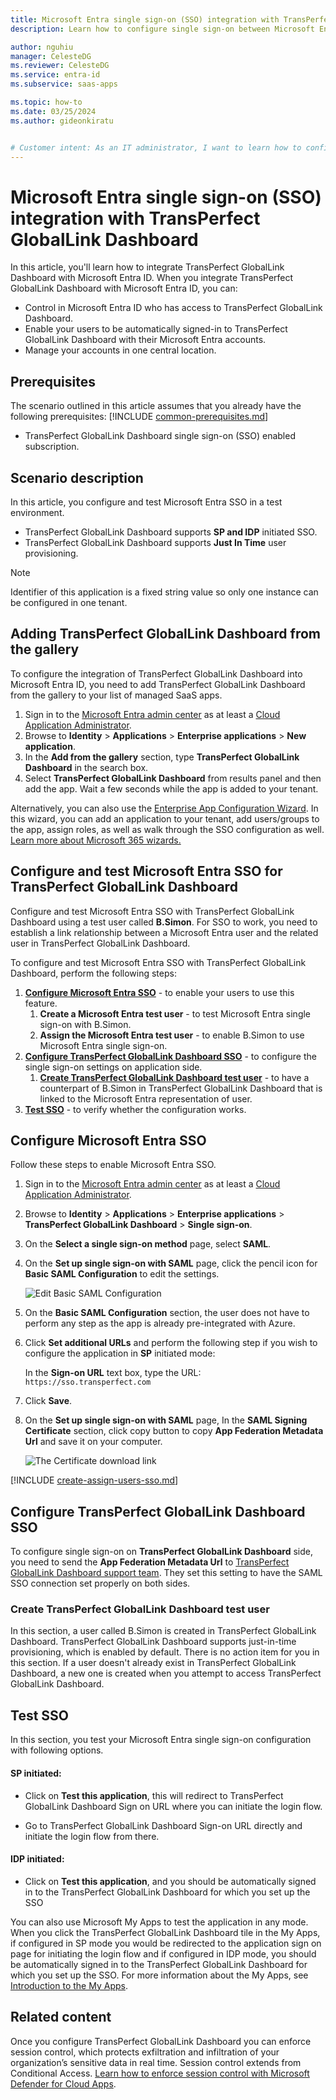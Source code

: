 ```yaml
---
title: Microsoft Entra single sign-on (SSO) integration with TransPerfect GlobalLink Dashboard
description: Learn how to configure single sign-on between Microsoft Entra ID and TransPerfect GlobalLink Dashboard.

author: nguhiu
manager: CelesteDG
ms.reviewer: CelesteDG
ms.service: entra-id
ms.subservice: saas-apps

ms.topic: how-to
ms.date: 03/25/2024
ms.author: gideonkiratu


# Customer intent: As an IT administrator, I want to learn how to configure single sign-on between Microsoft Entra ID and TransPerfect GlobalLink Dashboard so that I can control who has access to TransPerfect GlobalLink Dashboard, enable automatic sign-in with Microsoft Entra accounts, and manage my accounts in one central location.
---
```


# Microsoft Entra single sign-on (SSO) integration with TransPerfect GlobalLink Dashboard

In this article,  you'll learn how to integrate TransPerfect GlobalLink Dashboard with Microsoft Entra ID. When you integrate TransPerfect GlobalLink Dashboard with Microsoft Entra ID, you can:

* Control in Microsoft Entra ID who has access to TransPerfect GlobalLink Dashboard.
* Enable your users to be automatically signed-in to TransPerfect GlobalLink Dashboard with their Microsoft Entra accounts.
* Manage your accounts in one central location.

## Prerequisites
The scenario outlined in this article assumes that you already have the following prerequisites:
[!INCLUDE [common-prerequisites.md](~/identity/saas-apps/includes/common-prerequisites.md)]
* TransPerfect GlobalLink Dashboard single sign-on (SSO) enabled subscription.

## Scenario description

In this article,  you configure and test Microsoft Entra SSO in a test environment.

* TransPerfect GlobalLink Dashboard supports **SP and IDP** initiated SSO.
* TransPerfect GlobalLink Dashboard supports **Just In Time** user provisioning.

> [!NOTE]
> Identifier of this application is a fixed string value so only one instance can be configured in one tenant.

## Adding TransPerfect GlobalLink Dashboard from the gallery

To configure the integration of TransPerfect GlobalLink Dashboard into Microsoft Entra ID, you need to add TransPerfect GlobalLink Dashboard from the gallery to your list of managed SaaS apps.

1. Sign in to the [Microsoft Entra admin center](https://entra.microsoft.com) as at least a [Cloud Application Administrator](~/identity/role-based-access-control/permissions-reference.md#cloud-application-administrator).
1. Browse to **Identity** > **Applications** > **Enterprise applications** > **New application**.
1. In the **Add from the gallery** section, type **TransPerfect GlobalLink Dashboard** in the search box.
1. Select **TransPerfect GlobalLink Dashboard** from results panel and then add the app. Wait a few seconds while the app is added to your tenant.

 Alternatively, you can also use the [Enterprise App Configuration Wizard](https://portal.office.com/AdminPortal/home?Q=Docs#/azureadappintegration). In this wizard, you can add an application to your tenant, add users/groups to the app, assign roles, as well as walk through the SSO configuration as well. [Learn more about Microsoft 365 wizards.](/microsoft-365/admin/misc/azure-ad-setup-guides)


<a name='configure-and-test-azure-ad-sso-for-transperfect-globallink-dashboard'></a>

## Configure and test Microsoft Entra SSO for TransPerfect GlobalLink Dashboard

Configure and test Microsoft Entra SSO with TransPerfect GlobalLink Dashboard using a test user called **B.Simon**. For SSO to work, you need to establish a link relationship between a Microsoft Entra user and the related user in TransPerfect GlobalLink Dashboard.

To configure and test Microsoft Entra SSO with TransPerfect GlobalLink Dashboard, perform the following steps:

1. **[Configure Microsoft Entra SSO](#configure-azure-ad-sso)** - to enable your users to use this feature.
    1. **Create a Microsoft Entra test user** - to test Microsoft Entra single sign-on with B.Simon.
    1. **Assign the Microsoft Entra test user** - to enable B.Simon to use Microsoft Entra single sign-on.
1. **[Configure TransPerfect GlobalLink Dashboard SSO](#configure-transperfect-globallink-dashboard-sso)** - to configure the single sign-on settings on application side.
    1. **[Create TransPerfect GlobalLink Dashboard test user](#create-transperfect-globallink-dashboard-test-user)** - to have a counterpart of B.Simon in TransPerfect GlobalLink Dashboard that is linked to the Microsoft Entra representation of user.
1. **[Test SSO](#test-sso)** - to verify whether the configuration works.

<a name='configure-azure-ad-sso'></a>

## Configure Microsoft Entra SSO

Follow these steps to enable Microsoft Entra SSO.

1. Sign in to the [Microsoft Entra admin center](https://entra.microsoft.com) as at least a [Cloud Application Administrator](~/identity/role-based-access-control/permissions-reference.md#cloud-application-administrator).
1. Browse to **Identity** > **Applications** > **Enterprise applications** > **TransPerfect GlobalLink Dashboard** > **Single sign-on**.
1. On the **Select a single sign-on method** page, select **SAML**.
1. On the **Set up single sign-on with SAML** page, click the pencil icon for **Basic SAML Configuration** to edit the settings.

   ![Edit Basic SAML Configuration](common/edit-urls.png)

1. On the **Basic SAML Configuration** section, the user does not have to perform any step as the app is already pre-integrated with Azure.

1. Click **Set additional URLs** and perform the following step if you wish to configure the application in **SP** initiated mode:

    In the **Sign-on URL** text box, type the URL:
    `https://sso.transperfect.com`

1. Click **Save**.

1. On the **Set up single sign-on with SAML** page, In the **SAML Signing Certificate** section, click copy button to copy **App Federation Metadata Url** and save it on your computer.

	![The Certificate download link](common/copy-metadataurl.png)
<a name='create-an-azure-ad-test-user'></a>

[!INCLUDE [create-assign-users-sso.md](~/identity/saas-apps/includes/create-assign-users-sso.md)]

## Configure TransPerfect GlobalLink Dashboard SSO

To configure single sign-on on **TransPerfect GlobalLink Dashboard** side, you need to send the **App Federation Metadata Url** to [TransPerfect GlobalLink Dashboard support team](mailto:TechOps_Consulting@transperfect.com). They set this setting to have the SAML SSO connection set properly on both sides.

### Create TransPerfect GlobalLink Dashboard test user

In this section, a user called B.Simon is created in TransPerfect GlobalLink Dashboard. TransPerfect GlobalLink Dashboard supports just-in-time provisioning, which is enabled by default. There is no action item for you in this section. If a user doesn't already exist in TransPerfect GlobalLink Dashboard, a new one is created when you attempt to access TransPerfect GlobalLink Dashboard.

## Test SSO 

In this section, you test your Microsoft Entra single sign-on configuration with following options. 

#### SP initiated:

* Click on **Test this application**, this will redirect to TransPerfect GlobalLink Dashboard Sign on URL where you can initiate the login flow.  

* Go to TransPerfect GlobalLink Dashboard Sign-on URL directly and initiate the login flow from there.

#### IDP initiated:

* Click on **Test this application**, and you should be automatically signed in to the TransPerfect GlobalLink Dashboard for which you set up the SSO 

You can also use Microsoft My Apps to test the application in any mode. When you click the TransPerfect GlobalLink Dashboard tile in the My Apps, if configured in SP mode you would be redirected to the application sign on page for initiating the login flow and if configured in IDP mode, you should be automatically signed in to the TransPerfect GlobalLink Dashboard for which you set up the SSO. For more information about the My Apps, see [Introduction to the My Apps](https://support.microsoft.com/account-billing/sign-in-and-start-apps-from-the-my-apps-portal-2f3b1bae-0e5a-4a86-a33e-876fbd2a4510).


## Related content

Once you configure TransPerfect GlobalLink Dashboard you can enforce session control, which protects exfiltration and infiltration of your organization’s sensitive data in real time. Session control extends from Conditional Access. [Learn how to enforce session control with Microsoft Defender for Cloud Apps](/cloud-app-security/proxy-deployment-any-app).
